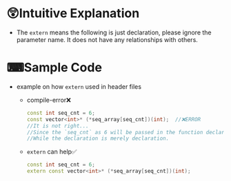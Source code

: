 # 😲Intuitive Explanation
- The `extern` means the following is just declaration, please ignore the parameter name. It does not have any relationships with others.

# ⌨Sample Code
- example on how `extern` used in header files
    - compile-error❌
      ``` c++
      const int seq_cnt = 6;
      const vector<int>* (*seq_array[seq_cnt])(int);  //❌ERROR
      //It is not right... 
      //Since the `seq_cnt` as 6 will be passed in the function declaration.
      //While the declaration is merely declaration.
      ```
    - `extern` can help✅
      
      ``` c++
      const int seq_cnt = 6;
      extern const vector<int>* (*seq_array[seq_cnt])(int);
      ```
    